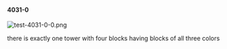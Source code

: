 #### 4031-0
![test-4031-0-0.png](https://github.com/lil-lab/nlvr/raw/master/nlvr/test/images/0/test-4031-0-0.png "test-4031-0-0.png")

there is exactly one tower with four blocks having blocks of all three colors